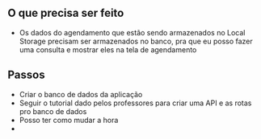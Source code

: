 ## O que precisa ser feito
- Os dados do agendamento que estão sendo armazenados no Local Storage precisam ser armazenados no banco, pra que eu posso fazer uma consulta e mostrar eles na tela de agendamento
## Passos
- Criar o banco de dados da aplicação
- Seguir o tutorial dado pelos professores para criar uma API e as rotas pro banco de dados
- Posso ter como mudar a hora
- 